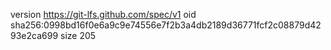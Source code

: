 version https://git-lfs.github.com/spec/v1
oid sha256:0998bd16f0e6a9c9e74556e7f2b3a4db2189d36771fcf2c08879d4293e2ca699
size 205
